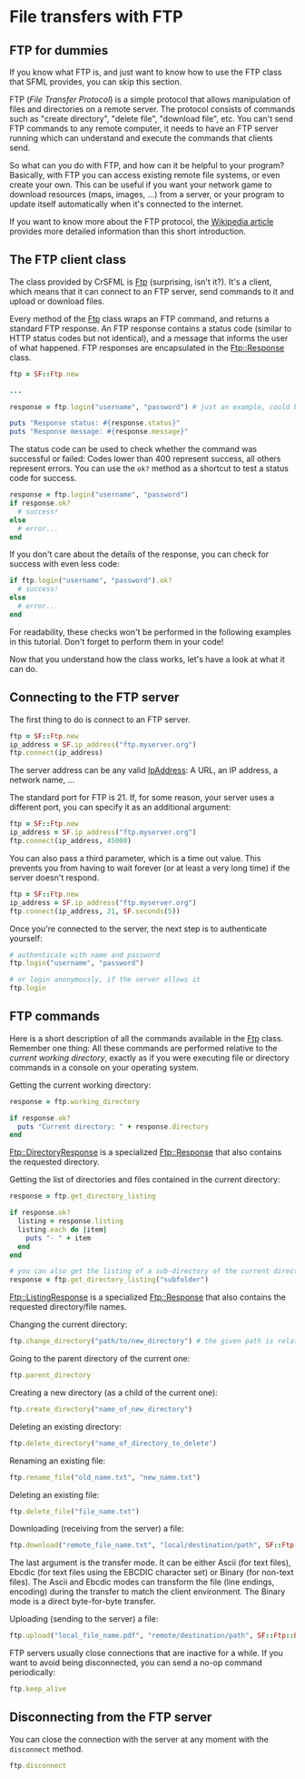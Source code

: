 # File transfers with FTP

## FTP for dummies

If you know what FTP is, and just want to know how to use the FTP class that SFML provides, you can skip this section.

FTP (*File Transfer Protocol*) is a simple protocol that allows manipulation of files and directories on a remote server. The protocol consists of commands such as "create directory", "delete file", "download file", etc. You can't send FTP commands to any remote computer, it needs to have an FTP server running which can understand and execute the commands that clients send.

So what can you do with FTP, and how can it be helpful to your program? Basically, with FTP you can access existing remote file systems, or even create your own. This can be useful if you want your network game to download resources (maps, images, ...) from a server, or your program to update itself automatically when it's connected to the internet.

If you want to know more about the FTP protocol, the [Wikipedia article](http://en.wikipedia.org/wiki/File_Transfer_Protocol "FTP on wikipedia") provides more detailed information than this short introduction.

## The FTP client class

The class provided by CrSFML is [Ftp]({{book.api}}/Ftp.html) (surprising, isn't it?). It's a client, which means that it can connect to an FTP server, send commands to it and upload or download files.

Every method of the [Ftp]({{book.api}}/Ftp.html) class wraps an FTP command, and returns a standard FTP response. An FTP response contains a status code (similar to HTTP status codes but not identical), and a message that informs the user of what happened. FTP responses are encapsulated in the [Ftp::Response]({{book.api}}/Ftp::Response.html) class.

```ruby
ftp = SF::Ftp.new

...

response = ftp.login("username", "password") # just an example, could be any method

puts "Response status: #{response.status}"
puts "Response message: #{response.message}"
```

The status code can be used to check whether the command was successful or failed: Codes lower than 400 represent success, all others represent errors. You can use the `ok?` method as a shortcut to test a status code for success.

```ruby
response = ftp.login("username", "password")
if response.ok?
  # success!
else
  # error...
end
```

If you don't care about the details of the response, you can check for success with even less code:

```ruby
if ftp.login("username", "password").ok?
  # success!
else
  # error...
end
```

For readability, these checks won't be performed in the following examples in this tutorial. Don't forget to perform them in your code!

Now that you understand how the class works, let's have a look at what it can do.

## Connecting to the FTP server

The first thing to do is connect to an FTP server.

```ruby
ftp = SF::Ftp.new
ip_address = SF.ip_address("ftp.myserver.org")
ftp.connect(ip_address)
```

The server address can be any valid [IpAddress]({{book.api}}/IpAddress.html): A URL, an IP address, a network name, ...

The standard port for FTP is 21. If, for some reason, your server uses a different port, you can specify it as an additional argument:

```ruby
ftp = SF::Ftp.new
ip_address = SF.ip_address("ftp.myserver.org")
ftp.connect(ip_address, 45000)
```

You can also pass a third parameter, which is a time out value. This prevents you from having to wait forever (or at least a very long time) if the server doesn't respond.

```ruby
ftp = SF::Ftp.new
ip_address = SF.ip_address("ftp.myserver.org")
ftp.connect(ip_address, 21, SF.seconds(5))
```

Once you're connected to the server, the next step is to authenticate yourself:

```ruby
# authenticate with name and password
ftp.login("username", "password")

# or login anonymously, if the server allows it
ftp.login
```

## FTP commands

Here is a short description of all the commands available in the [Ftp]({{book.api}}/Ftp.html) class. Remember one thing: All these commands are performed relative to the *current working directory*, exactly as if you were executing file or directory commands in a console on your operating system.

Getting the current working directory:

```ruby
response = ftp.working_directory

if response.ok?
  puts "Current directory: " + response.directory
end
```

[Ftp::DirectoryResponse]({{book.api}}/Ftp::DirectoryResponse.html) is a specialized [Ftp::Response]({{book.api}}/Ftp::Response.html) that also contains the requested directory.

Getting the list of directories and files contained in the current directory:

```ruby
response = ftp.get_directory_listing

if response.ok?
  listing = response.listing
  listing.each do |item|
    puts "- " + item
  end
end

# you can also get the listing of a sub-directory of the current directory:
response = ftp.get_directory_listing("subfolder")
```

[Ftp::ListingResponse]({{book.api}}/Ftp::ListingResponse.html) is a specialized [Ftp::Response]({{book.api}}/Ftp::Response.html) that also contains the requested directory/file names.

Changing the current directory:

```ruby
ftp.change_directory("path/to/new_directory") # the given path is relative to the current directory
```

Going to the parent directory of the current one:

```ruby
ftp.parent_directory
```

Creating a new directory (as a child of the current one):

```ruby
ftp.create_directory("name_of_new_directory")
```

Deleting an existing directory:

```ruby
ftp.delete_directory("name_of_directory_to_delete")
```

Renaming an existing file:

```ruby
ftp.rename_file("old_name.txt", "new_name.txt")
```

Deleting an existing file:

```ruby
ftp.delete_file("file_name.txt")
```

Downloading (receiving from the server) a file:

```ruby
ftp.download("remote_file_name.txt", "local/destination/path", SF::Ftp::Ascii)
```

The last argument is the transfer mode. It can be either Ascii (for text files), Ebcdic (for text files using the EBCDIC character set) or Binary (for non-text files). The Ascii and Ebcdic modes can transform the file (line endings, encoding) during the transfer to match the client environment. The Binary mode is a direct byte-for-byte transfer.

Uploading (sending to the server) a file:

```ruby
ftp.upload("local_file_name.pdf", "remote/destination/path", SF::Ftp::Binary)
```

FTP servers usually close connections that are inactive for a while. If you want to avoid being disconnected, you can send a no-op command periodically:

```ruby
ftp.keep_alive
```

## Disconnecting from the FTP server

You can close the connection with the server at any moment with the `disconnect` method.

```ruby
ftp.disconnect
```
